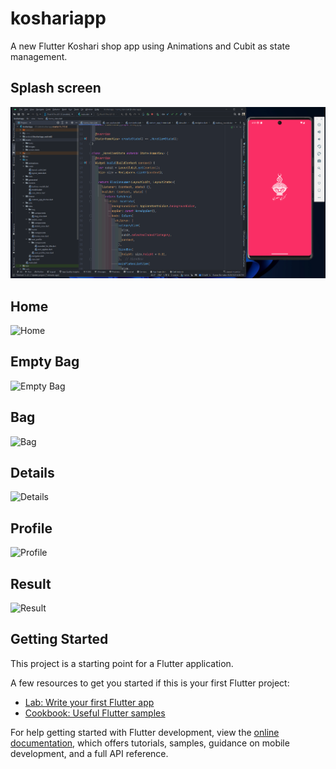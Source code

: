 # koshariapp

A new Flutter Koshari shop app using Animations and Cubit as state management.

## Splash screen
<img alt="Splash Screen"  src="https://github.com/ahmedramadan-20/koshari_shop_app/blob/master/assets/screen%20shots/splash%20screen.png"/>

## Home
<img alt="Home"  src="https://github.com/ahmedramadan-20/simple_koshari_app/blob/master/assets/screen%20shots/home.png"/>

## Empty Bag
<img alt="Empty Bag"  src="https://github.com/ahmedramadan-20/simple_koshari_app/blob/master/assets/screen%20shots/bag%20empty.png"/>

## Bag
<img alt="Bag"  src="https://github.com/ahmedramadan-20/simple_koshari_app/blob/master/assets/screen%20shots/bag.png"/>

## Details
<img alt="Details"  src="https://github.com/ahmedramadan-20/simple_koshari_app/blob/master/assets/screen%20shots/details.png"/>

## Profile 
<img alt="Profile"  src="https://github.com/ahmedramadan-20/simple_koshari_app/blob/master/assets/screen%20shots/profile.png"/>

## Result
<img alt="Result" height="400" src="https://github.com/ahmedramadan-20/simple_koshari_app/blob/master/assets/screen%20shots/result.gif"/>


## Getting Started

This project is a starting point for a Flutter application.

A few resources to get you started if this is your first Flutter project:

- [Lab: Write your first Flutter app](https://docs.flutter.dev/get-started/codelab)
- [Cookbook: Useful Flutter samples](https://docs.flutter.dev/cookbook)

For help getting started with Flutter development, view the
[online documentation](https://docs.flutter.dev/), which offers tutorials,
samples, guidance on mobile development, and a full API reference.
